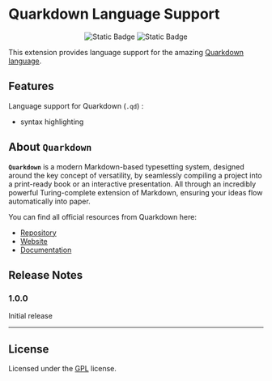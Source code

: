 # Quarkdown Language Support

<div align="center">

![Static Badge](https://img.shields.io/badge/Licence-GNU_GPLv3-blue?style=flat)
![Static Badge](https://img.shields.io/badge/Version-1.0.0-green?style=flat)

</div>

This extension provides language support for the amazing [Quarkdown language](https://quarkdown.com/). 

## Features

Language support for Quarkdown (`.qd`) :

- syntax highlighting

## About **`Quarkdown`**

**`Quarkdown`**  is a modern Markdown-based typesetting system, designed around the key concept of versatility, by seamlessly compiling a project into a print-ready book or an interactive presentation. All through an incredibly powerful Turing-complete extension of Markdown, ensuring your ideas flow automatically into paper.

You can find all official resources from Quarkdown here:

- [Repository](https://github.com/iamgio/quarkdown)
- [Website](https://quarkdown.com/)
- [Documentation](https://quarkdown.com/docs/)

## Release Notes

### 1.0.0

Initial release

---

## License

Licensed under the [GPL](LICENSE.md) license.